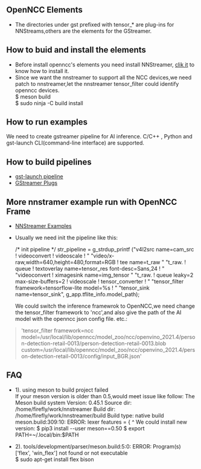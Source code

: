 ## OpenNCC  Elements    
  * The directories  under gst prefixed with tensor_* are  plug-ins for NNStreams,others 
are the elements for the GStreamer.  

## How to buid and install the elements  
* Before install openncc's elements you need install  NNStreamer, [clik it](https://eyecloudai.github.io/opennccframe/getting-started/install-NCC-elements-on-nnstreamer.html) 
to know how to install it. 
* Since we want the nnstreamer to support all the NCC devices,we need patch to nnstreamer,let the nnstreamer  tensor_filter could 
identify openncc devices.  
$ meson build  
$ sudo ninja -C build install  

## How to run examples
We need to create gstreamer pipeline for AI inference. C/C++ , Python  and  gst-launch CLI(command-line interface) are supported.  
## How to  build pipelines
* [gst-launch pipeline](https://gstreamer.freedesktop.org/documentation/tools/gst-launch.html?gi-language=c)     
* [GStreamer Plugs](https://gstreamer.freedesktop.org/documentation/plugins_doc.html)

## More nnstramer example run with OpenNCC Frame  
* [NNStreamer Examples](https://github.com/nnstreamer/nnstreamer-example/tree/main/native)  
* Usually we need init the pipeline like this:  
	

 	/* init pipeline */
 	 str_pipeline =
 	     g_strdup_printf
 	     ("v4l2src name=cam_src ! videoconvert ! videoscale ! "
 	  	"video/x-raw,width=640,height=480,format=RGB ! tee name=t_raw "
 	  	"t_raw. ! queue ! textoverlay name=tensor_res font-desc=Sans,24 ! "
 	  	"videoconvert ! ximagesink name=img_tensor "
 	"t_raw. ! queue leaky=2 max-size-buffers=2 ! videoscale ! tensor_converter ! "
 	"tensor_filter framework=tensorflow-lite model=%s ! "
 	"tensor_sink name=tensor_sink", g_app.tflite_info.model_path);  
 	
 	 We could switch the inference framewrok to OpenNCC,we need change the tensor_filter framework to 'ncc',and also give the path of the AI model with the openncc json config file. etc.:  
 > 'tensor_filter framework=ncc  model=/usr/local/lib/openncc/model_zoo/ncc/openvino_2021.4/person-detection-retail-0013/person-detection-retail-0013.blob custom=/usr/local/lib/openncc/model_zoo/ncc/openvino_2021.4/person-detection-retail-0013/config/input_BGR.json'  



## FAQ

* 1). using meson to build project failed  
If your meson version is older than 0.5,would meet issue like follow:
The Meson build system
Version: 0.45.1
Source dir: /home/firefly/work/nnstreamer
Build dir: /home/firefly/work/nnstreamer/build
Build type: native build
meson.build:309:10: ERROR: lexer
features = {
          ^
We could install new version:
$ pip3 install --user meson==0.50
$ export PATH=~/.local/bin:$PATH  

* 2). tools/development/parser/meson.build:5:0: ERROR: Program(s) ['flex', 'win_flex'] not found or not executable  
$ sudo apt-get install flex  bison  



